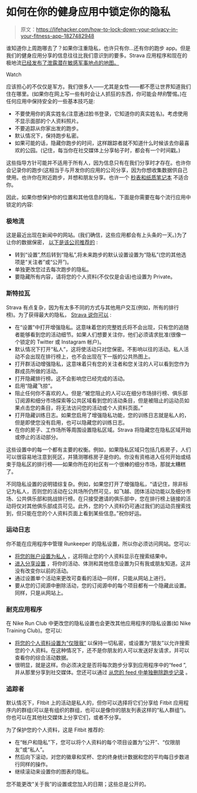# 如何在你的健身应用中锁定你的隐私

> 原文：<https://lifehacker.com/how-to-lock-down-your-privacy-in-your-fitness-app-1827482948>

谁知道你上周跑哪去了？如果你注重隐私，也许只有你...还有你的跑步 app。但是我们的健身应用分享的信息往往比我们意识到的要多。Strava 应用程序和现在的极地流[已经发布了泄露潜在敏感军事地点的地图。](https://gizmodo.com/workout-data-from-fitness-app-used-to-identify-governme-1827429832) 

Watch

应该担心的不仅仅是军方。我们很多人——尤其是女性——都不愿让世界知道我们住在哪里。(如果你在网上写一些有时会让人抓狂的东西，你可能会*特别*警惕。)在任何应用中保持安全的一些基本技巧是:

*   不要使用你的真实姓名(注意通过脸书登录，它知道你的真实姓名)。考虑使用不显示面部的个人资料照片。
*   不要追踪从你家出发的跑步。
*   默认情况下，保持跑步私密。
*   如果可能的话，隐藏你跑步的时间，这样跟踪者就不知道什么时候该去你最喜欢的公园。(记住，每当你在社交媒体上分享帖子时，都会有一个时间戳。)

这些指导方针可能并不适用于所有人，因为信息只有在我们分享时才存在。也许你会记录你的跑步(这相当于与开发你的应用的公司分享，因为你想收集数据供自己使用。也许你在附近跑步，并想和朋友分享。也许一个 [秒表和纸质笔记本](https://vitals.lifehacker.com/this-paper-template-helps-you-stick-to-your-running-reg-1782351372) 不适合你。

因此，如果你想保护你的位置和其他信息的隐私，下面是你需要在每个流行应用中锁定的内容:

### 极地流

这是最近出现在新闻中的网站。(我们确信，这些应用都会有上头条的一天。)为了让你的数据保密， [以下是该公司推荐的](https://support.polar.com/us-en/support/how_to_manage_privacy_in_the_flow_web_service) :

*   转到“设置”,然后转到“隐私”,将未来跑步的默认设置设置为“隐私”(您的其他选项是“关注者”或“公开”)。
*   单独更改您过去每次跑步的隐私。
*   要隐藏所有内容，请将您的个人资料(不仅仅是会话)也设置为 Private。

### 斯特拉瓦

Strava 有点复杂，因为有太多不同的方式与其他用户交互(例如，所有的排行榜)。为了获得最大的隐私， [Strava 说你可以](https://support.strava.com/hc/en-us/articles/207343930-Privacy-Settings-on-the-Mobile-App?mobile_site=true) :

*   在“设置”中打开增强隐私。这意味着您的完整姓氏将不会出现，只有您的追随者能够看到您的活动细节。如果人们想要关注你，他们必须请求批准(很像一个锁定的 Twitter 或 Instagram 帐户)。
*   默认情况下打开“私人”，这将使活动只对您保密。不影响以往的活动。私人活动不会出现在排行榜上，也不会出现在下一版的公共热图上。
*   打开群活动增强隐私，这意味着只有您的关注者和您关注的人可以看到您作为群成员所做的活动。
*   打开隐藏排行榜。这不会影响您已经完成的活动。
*   启用“隐藏飞掠”。
*   阻止任何你不喜欢的人。但是:“被您阻止的人可以在细分市场排行榜、俱乐部订阅源和细分市场探索等公共区域看到您的活动条目，但是被阻止的运动员如果点击您的条目，将无法访问您的活动或个人资料页面。”
*   打开隐藏训练日志。如果您启用了增强隐私功能，您的训练日志就是私人的，但是即使您没有启用，也可以隐藏您的训练日志。
*   在你的房子、工作场所等周围设置隐私区域。Strava 将隐藏您在隐私区域开始或停止的活动部分。

这些设置中的每一个都有主要的权衡。例如，如果隐私区域只包括几栋房子，人们可以很容易地注意到死区，并猜测哪栋房子是你的。你没有资格进入任何开始或结束于隐私区的排行榜——如果你所在的社区有一个很棒的细分市场，那就太糟糕了。

不同隐私设置的说明错综复杂。例如，如果您打开了增强隐私，“请记住，除非标记为私人，否则您的活动在公共场所仍然可见，如飞越、团体活动功能以及细分市场、公共俱乐部和挑战排行榜。在只接受邀请的俱乐部中，您在排行榜上链接的活动将仅对其他俱乐部成员可见。此外，您的个人资料仍可通过我们的运动员搜索找到，但只能在您的个人资料页面上看到某些信息。”祝你好运。

### 运动日志

你不能在应用程序中管理 Runkeeper 的隐私设置，所以你必须访问网站。您可以:

*   [将您的账户设置为私人](https://support.runkeeper.com/hc/en-us/articles/201110016-How-to-change-your-account-profile-privacy-settings) ，这将阻止您的个人资料显示在搜索结果中。
*   [进入分享设置](https://support.runkeeper.com/hc/en-us/articles/201109286-How-To-Manage-Sharing-Settings) ，将你的活动、体测和其他信息设置为只有我或朋友知道。这并没有改变你以前的活动。
*   通过设置单个活动来更改可查看的活动—同样，只能从网站上进行。
*   要从您的订阅源中删除活动，您的订阅源中的每个项目都有一个隐藏此设置。同样，只是从网站上。

### 耐克应用程序

在 Nike Run Club 中更改您的隐私设置也会更改其他应用程序的隐私设置(如 Nike Training Club)。您可以:

*   [将您的个人资料设置为“仅限我”](https://help-en-us.nike.com/app/answer/a_id/66280) 以保持一切私密，或设置为“朋友”以允许搜索您的个人资料。在这种情况下，还不是你朋友的人可以发送好友请求，并可以查看你的综合活动数据。
*   很明显，就是这样。你必须决定是否将每次跑步分享到应用程序中的“feed ”,并从那里分享到社交媒体。您还可以通过 [从您的 feed 中单独删除跑步记录](http://support-en-us.nikeplus.com/app/answers/detail/a_id/32742) 。

### 追踪者

默认情况下，FItbit 上的活动是私人的，但你可以选择将它们分享给 Fitbit 应用程序内的群组(可以是有组织的群组，也可以是像你的朋友列表这样的“私人群组”)。你也可以在其他社交媒体上分享它们，或者不分享。

为了保护您的个人资料，这是 Fitbit 推荐的:

*   在“帐户和隐私”下，您可以将个人资料的每个项目设置为“公开”、“仅限朋友”或“私人”。
*   然后向下滚动，对您的徽章和奖杯、您的终身统计数据和您的平均每日步数进行同样的操作。
*   继续滚动来设置你的图表的隐私。

您不能更改“关于我”的设置或您加入的日期；这些总是公开的。